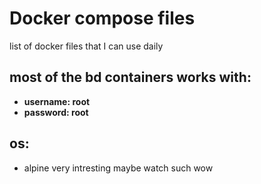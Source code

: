 # Docker compose files

list of docker files that I can use daily

## most of the bd containers works with:

- **username: root**
- **password: root**

## os:

- alpine very intresting maybe watch such wow